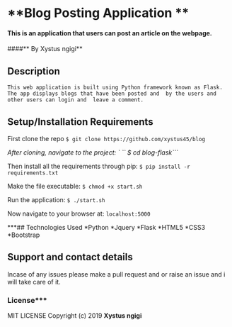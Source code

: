 # **Blog Posting Application **

#### This is an application that users can post an article on the webpage. 

####** By Xystus ngigi**

## Description
    This web application is built using Python framework known as Flask. The app displays blogs that have been posted and  by the users and other users can login and  leave a comment.

## Setup/Installation Requirements
First clone the repo
   ```$ git clone https://github.com/xystus45/blog ```

*After cloning, navigate to the project:*
  *` `` $ cd blog-flask```*

Then install all the requirements through pip:
   ```$ pip install -r requirements.txt ```

Make the file executable:
   ```$ chmod +x start.sh```

Run the application:
   ```$ ./start.sh ```

Now navigate to your browser at: ```localhost:5000```

***## Technologies Used
*Python *Jquery *Flask *HTML5 *CSS3 *Bootstrap 

## Support and contact details
Incase of any issues please make a pull request and or raise an issue and i will take care of it.

### License***
MIT LICENSE
Copyright (c) 2019 **Xystus ngigi**
  